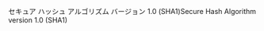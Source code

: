 <span data-ttu-id="8ec78-101">セキュア ハッシュ アルゴリズム バージョン 1.0 (SHA1)</span><span class="sxs-lookup"><span data-stu-id="8ec78-101">Secure Hash Algorithm version 1.0 (SHA1)</span></span>